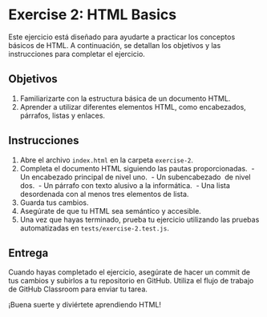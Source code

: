 # Exercise 2: HTML Basics  

Este ejercicio está diseñado para ayudarte a practicar los conceptos básicos de HTML. A continuación, se detallan los objetivos y las instrucciones para completar el ejercicio.
## Objetivos 
1. Familiarizarte con la estructura básica de un documento HTML.
2. Aprender a utilizar diferentes elementos HTML, como encabezados, párrafos, listas y enlaces.
## Instrucciones  

1. Abre el archivo `index.html` en la carpeta `exercise-2`.
2. Completa el documento HTML siguiendo las pautas proporcionadas.
	 - Un encabezado principal de nivel uno.
	 - Un subencabezado  de nivel dos.
	 - Un párrafo con texto alusivo a la informática.
	 - Una lista desordenada con al menos tres elementos de lista.
3. Guarda tus cambios.
4. Asegúrate de que tu HTML sea semántico y accesible.
5. Una vez que hayas terminado, prueba tu ejercicio utilizando las pruebas automatizadas en `tests/exercise-2.test.js`.
## Entrega

Cuando hayas completado el ejercicio, asegúrate de hacer un commit de tus cambios y subirlos a tu repositorio en GitHub. Utiliza el flujo de trabajo de GitHub Classroom para enviar tu tarea.

¡Buena suerte y diviértete aprendiendo HTML!